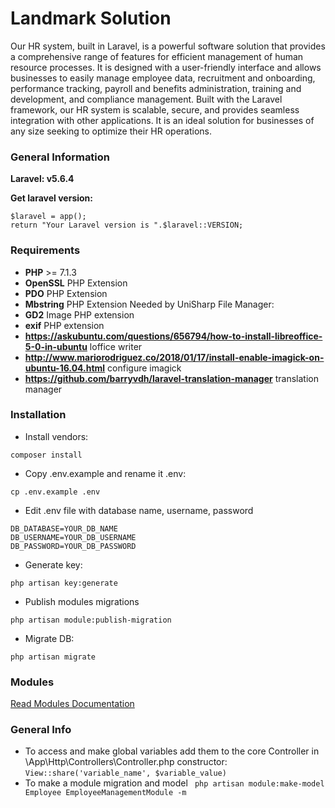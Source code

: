 # Landmark Solution #

Our HR system, built in Laravel, is a powerful software solution that provides a comprehensive range of features for efficient management of human resource processes. It is designed with a user-friendly interface and allows businesses to easily manage employee data, recruitment and onboarding, performance tracking, payroll and benefits administration, training and development, and compliance management. Built with the Laravel framework, our HR system is scalable, secure, and provides seamless integration with other applications. It is an ideal solution for businesses of any size seeking to optimize their HR operations.

### General Information ###

**Laravel: v5.6.4**

**Get laravel version:**
```
$laravel = app();
return "Your Laravel version is ".$laravel::VERSION;
```
### Requirements ###

- **PHP** >= 7.1.3
- **OpenSSL** PHP Extension
- **PDO** PHP Extension
- **Mbstring** PHP Extension
Needed by UniSharp File Manager:
- **GD2** Image PHP extension
- **exif** PHP extension
- **https://askubuntu.com/questions/656794/how-to-install-libreoffice-5-0-in-ubuntu** loffice writer
- **http://www.mariorodriguez.co/2018/01/17/install-enable-imagick-on-ubuntu-16.04.html** configure imagick
- **https://github.com/barryvdh/laravel-translation-manager** translation manager

### Installation ###

- Install vendors:
```
composer install
```

- Copy .env.example and rename it .env:
```
cp .env.example .env
```

- Edit .env file with database name, username, password
```
DB_DATABASE=YOUR_DB_NAME
DB_USERNAME=YOUR_DB_USERNAME
DB_PASSWORD=YOUR_DB_PASSWORD
```

- Generate key:
```
php artisan key:generate
```

- Publish modules migrations
```
php artisan module:publish-migration
```

- Migrate DB:
```
php artisan migrate
```

### Modules ###

[Read Modules Documentation](https://nwidart.com/laravel-modules/v3/introduction)

### General Info ###

 - To access and make global variables add them to the core Controller in \App\Http\Controllers\Controller.php constructor: ```View::share('variable_name', $variable_value)```
 - To make a module migration and model ``` php artisan module:make-model Employee EmployeeManagementModule -m```